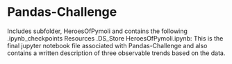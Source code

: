 # Pandas-Challenge
Includes subfolder, HeroesOfPymoli and contains the following 
.ipynb_checkpoints 
Resources
.DS_Store 
HeroesOfPymoli.ipynb: This is the final jupyter notebook file associated with Pandas-Challenge and also contains a written description of three observable trends based on the data. 
